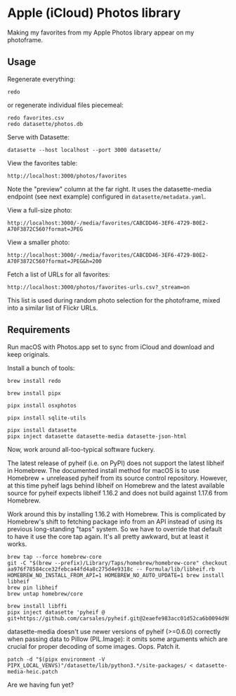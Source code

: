 # Apple (iCloud) Photos library

Making my favorites from my Apple Photos library appear on my photoframe.

## Usage

Regenerate everything:

    redo

or regenerate individual files piecemeal:

    redo favorites.csv
    redo datasette/photos.db

Serve with Datasette:

    datasette --host localhost --port 3000 datasette/

View the favorites table:

    http://localhost:3000/photos/favorites

Note the "preview" column at the far right.  It uses the datasette-media
endpoint (see next example) configured in `datasette/metadata.yaml`.

View a full-size photo:

    http://localhost:3000/-/media/favorites/CABCDD46-3EF6-4729-B0E2-A70F3872C560?format=JPEG

View a smaller photo:

    http://localhost:3000/-/media/favorites/CABCDD46-3EF6-4729-B0E2-A70F3872C560?format=JPEG&h=200

Fetch a list of URLs for all favorites:

    http://localhost:3000/photos/favorites-urls.csv?_stream=on

This list is used during random photo selection for the photoframe, mixed into
a similar list of Flickr URLs.

## Requirements

Run macOS with Photos.app set to sync from iCloud and download and keep
originals.

Install a bunch of tools:

    brew install redo

    brew install pipx

    pipx install osxphotos

    pipx install sqlite-utils

    pipx install datasette
    pipx inject datasette datasette-media datasette-json-html

Now, work around all-too-typical software fuckery.

The latest release of pyheif (i.e. on PyPI) does not support the latest libheif
in Homebrew.  The documented install method for macOS is to use Homebrew +
unreleased pyheif from its source control repository.  However, at this time
pyheif lags behind libheif on Homebrew and the latest available source for
pyheif expects libheif 1.16.2 and does not build against 1.17.6 from Homebrew.

Work around this by installing 1.16.2 with Homebrew.  This is complicated
by Homebrew's shift to fetching package info from an API instead of using
its previous long-standing "taps" system.  So we have to override that
default to have it use the core tap again.  It's all pretty awkward, but
at least it works.

    brew tap --force homebrew-core
    git -C "$(brew --prefix)/Library/Taps/homebrew/homebrew-core" checkout aa976f78584cce32febca44fd4a8c275d4e9318c -- Formula/lib/libheif.rb
    HOMEBREW_NO_INSTALL_FROM_API=1 HOMEBREW_NO_AUTO_UPDATE=1 brew install libheif
    brew pin libheif
    brew untap homebrew/core

    brew install libffi
    pipx inject datasette 'pyheif @ git+https://github.com/carsales/pyheif.git@2eaefe983acc01d52ca6b0094d986739cd7b32a5'

datasette-media doesn't use newer versions of pyheif (>=0.6.0) correctly
when passing data to Pillow (PIL.Image): it omits some arguments which
are crucial for proper decoding of some images.  Oops.  Patch it.

    patch -d "$(pipx environment -V PIPX_LOCAL_VENVS)"/datasette/lib/python3.*/site-packages/ < datasette-media-heic.patch

Are we having fun yet?
